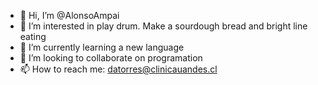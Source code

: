 - 👋 Hi, I’m @AlonsoAmpai
- 👀 I’m interested in play drum. Make a sourdough bread and bright line eating
- 🌱 I’m currently learning a new language 
- 💞️ I’m looking to collaborate on programation
- 📫 How to reach me: datorres@clinicauandes.cl

<!---
AlonsoAmpai/AlonsoAmpai is a ✨ special ✨ repository because its `README.md` (this file) appears on your GitHub profile.
You can click the Preview link to take a look at your changes.
--->
